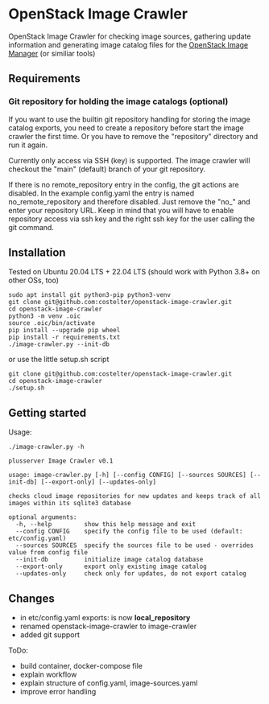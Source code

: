 # OpenStack Image Crawler

OpenStack Image Crawler for checking image sources, gathering update information and generating image catalog files for the [OpenStack Image Manager](https://github.com/osism/openstack-image-manager) (or similiar tools)

## Requirements
### Git repository for holding the image catalogs (optional)

If you want to use the builtin git repository handling for storing the image catalog exports, you need to create a repository before start the image crawler the first time. Or you have to remove the "repository" directory and run it again.

Currently only access via SSH (key) is supported. The image crawler will checkout the "main" (default) branch of your git repository.

If there is no remote_repository entry in the config, the git actions are disabled. In the example config.yaml the entry is named no_remote_repository and therefore disabled. Just remove the "no_" and enter your repository URL. Keep in mind that you will have to enable repository access via ssh key and the right ssh key for the user calling the git command.

## Installation

Tested on Ubuntu 20.04 LTS + 22.04 LTS (should work with Python 3.8+ on other OSs, too)

```
sudo apt install git python3-pip python3-venv
git clone git@github.com:costelter/openstack-image-crawler.git
cd openstack-image-crawler
python3 -m venv .oic
source .oic/bin/activate
pip install --upgrade pip wheel
pip install -r requirements.txt
./image-crawler.py --init-db
```

or use the little setup.sh script

```
git clone git@github.com:costelter/openstack-image-crawler.git
cd openstack-image-crawler
./setup.sh
```

## Getting started

Usage:

```
./image-crawler.py -h

plusserver Image Crawler v0.1

usage: image-crawler.py [-h] [--config CONFIG] [--sources SOURCES] [--init-db] [--export-only] [--updates-only]

checks cloud image repositories for new updates and keeps track of all images within its sqlite3 database

optional arguments:
  -h, --help         show this help message and exit
  --config CONFIG    specify the config file to be used (default: etc/config.yaml)
  --sources SOURCES  specify the sources file to be used - overrides value from config file
  --init-db          initialize image catalog database
  --export-only      export only existing image catalog
  --updates-only     check only for updates, do not export catalog
```

## Changes

- in etc/config.yaml exports: is now **local_repository**
- renamed openstack-image-crawler to image-crawler
- added git support

ToDo:

- build container, docker-compose file
- explain workflow
- explain structure of config.yaml, image-sources.yaml
- improve error handling
